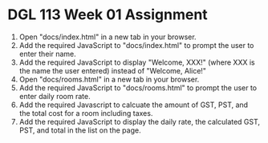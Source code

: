 # DGL 113 Week 01 Assignment

1. Open "docs/index.html" in a new tab in your browser.
1. Add the required JavaScript to "docs/index.html" to 
    prompt the user to enter their name.
1. Add the required JavaScript to display "Welcome, XXX!" 
    (where XXX is the name the user entered) instead of "Welcome, Alice!"
1. Open "docs/rooms.html" in a new tab in your browser.
1. Add the required JavaScript to "docs/rooms.html" to 
    prompt the user to enter daily room rate.
1. Add the required Javascript to calcuate the amount 
    of GST, PST, and the total cost for a room including taxes.
1. Add the required JavaScript to display the daily rate, 
    the calculated GST, PST, and total in the list on the page.